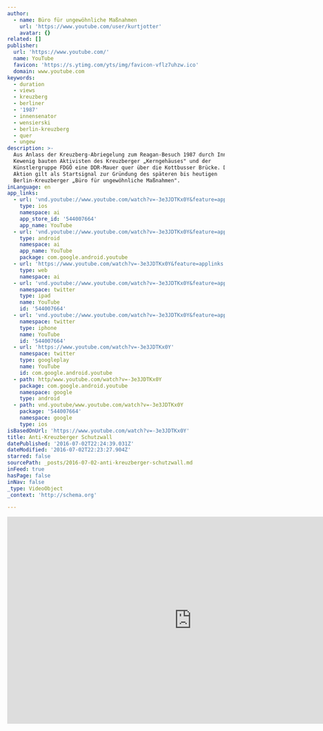 ```yaml
---
author:
  - name: Büro für ungewöhnliche Maßnahmen
    url: 'https://www.youtube.com/user/kurtjotter'
    avatar: {}
related: []
publisher:
  url: 'https://www.youtube.com/'
  name: YouTube
  favicon: 'https://s.ytimg.com/yts/img/favicon-vflz7uhzw.ico'
  domain: www.youtube.com
keywords:
  - duration
  - views
  - kreuzberg
  - berliner
  - '1987'
  - innensenator
  - wensierski
  - berlin-kreuzberg
  - quer
  - ungew
description: >-
  Aus Anlass der Kreuzberg-Abriegelung zum Reagan-Besuch 1987 durch Innensenator
  Kewenig bauten Aktivisten des Kreuzberger „Kerngehäuses" und der
  Künstlergruppe FDGÖ eine DDR-Mauer quer über die Kottbusser Brücke. Diese
  Aktion gilt als Startsignal zur Gründung des späteren bis heutigen
  Berlin-Kreuzberger „Büro für ungewöhnliche Maßnahmen".
inLanguage: en
app_links:
  - url: 'vnd.youtube://www.youtube.com/watch?v=-3e3JDTKx0Y&feature=applinks'
    type: ios
    namespace: ai
    app_store_id: '544007664'
    app_name: YouTube
  - url: 'vnd.youtube://www.youtube.com/watch?v=-3e3JDTKx0Y&feature=applinks'
    type: android
    namespace: ai
    app_name: YouTube
    package: com.google.android.youtube
  - url: 'https://www.youtube.com/watch?v=-3e3JDTKx0Y&feature=applinks'
    type: web
    namespace: ai
  - url: 'vnd.youtube://www.youtube.com/watch?v=-3e3JDTKx0Y&feature=applinks'
    namespace: twitter
    type: ipad
    name: YouTube
    id: '544007664'
  - url: 'vnd.youtube://www.youtube.com/watch?v=-3e3JDTKx0Y&feature=applinks'
    namespace: twitter
    type: iphone
    name: YouTube
    id: '544007664'
  - url: 'https://www.youtube.com/watch?v=-3e3JDTKx0Y'
    namespace: twitter
    type: googleplay
    name: YouTube
    id: com.google.android.youtube
  - path: http/www.youtube.com/watch?v=-3e3JDTKx0Y
    package: com.google.android.youtube
    namespace: google
    type: android
  - path: vnd.youtube/www.youtube.com/watch?v=-3e3JDTKx0Y
    package: '544007664'
    namespace: google
    type: ios
isBasedOnUrl: 'https://www.youtube.com/watch?v=-3e3JDTKx0Y'
title: Anti-Kreuzberger Schutzwall
datePublished: '2016-07-02T22:24:39.031Z'
dateModified: '2016-07-02T22:23:27.904Z'
starred: false
sourcePath: _posts/2016-07-02-anti-kreuzberger-schutzwall.md
inFeed: true
hasPage: false
inNav: false
_type: VideoObject
_context: 'http://schema.org'

---
```

<iframe src="https://cdn.embedly.com/widgets/media.html?src=https%3A%2F%2Fwww.youtube.com%2Fembed%2F-3e3JDTKx0Y%3Ffeature%3Doembed&amp;url=http%3A%2F%2Fwww.youtube.com%2Fwatch%3Fv%3D-3e3JDTKx0Y&amp;image=https%3A%2F%2Fi.ytimg.com%2Fvi%2F-3e3JDTKx0Y%2Fhqdefault.jpg&amp;key=b7d04c9b404c499eba89ee7072e1c4f7&amp;type=text%2Fhtml&amp;schema=youtube" width="854" height="480" scrolling="no" frameborder="0" allowfullscreen="" style=""></iframe>